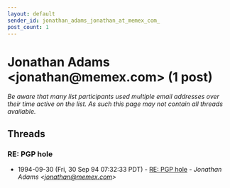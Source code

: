 ```yaml
---
layout: default
sender_id: jonathan_adams_jonathan_at_memex_com_
post_count: 1
---
```


# Jonathan Adams <jonathan<span>@</span>memex.com> (1 post)

_Be aware that many list participants used multiple email addresses over their time active on the list. As such this page may not contain all threads available._

## Threads

### RE: PGP hole
+ 1994-09-30 (Fri, 30 Sep 94 07:32:33 PDT) - [RE: PGP hole](/archive/1994/09/d2e6216bb11716f60e2346c9193abbaa538678243cd9de7c577348c09e99c7c9) - _Jonathan Adams \<jonathan@memex.com\>_

